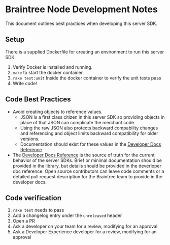 # Braintree Node Development Notes

This document outlines best practices when developing this server SDK.

## Setup

There is a supplied Dockerfile for creating an environment to run this server SDK.

1. Verify Docker is installed and running.
1. `make` to start the docker container.
1. `rake test:unit` Inside the docker container to verify the unit tests pass
1. Write code!

## Code Best Practices

* Avoid creating objects to reference values.
  * JSON is a first class citizen in this server SDK so providing objects in place of that JSON can complicate the merchant code. 
  * Using the raw JSON also protects backward compability changes and referencing and object limits backward compatibility for older versions.
  * Documentation should exist for these values in the [Developer Docs Reference](https://developers.braintreepayments.com/reference/overview)
* The [Developer Docs Reference](https://developers.braintreepayments.com/reference/overview) is the source of truth for the current behavior of the server SDKs. Brief or minimal documentation should be provided in the library, but details should be provided in the deverloper doc reference. Open source contributors can leave code comments or a detailed pull request description for the Braintree team to provide in the developer docs.

## Code verification

1. `rake test` needs to pass
1. Add a changelog entry under the `unreleased` header
1. Open a PR
1. Ask a developer on your team for a review, modifying for an approval
1. Ask a Developer Experience developer for a review, modifying for an approval
